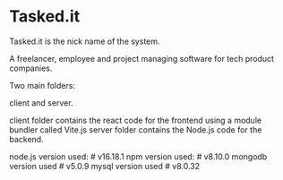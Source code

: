 # Tasked.it

Tasked.it is the nick name of the system.

A freelancer, employee and project managing software for tech product companies. 

Two main folders:

client and server. 

client folder contains the react code for the frontend using a module bundler called Vite.js
server folder contains the Node.js code for the backend.

node.js version used: # v16.18.1
npm version used: # v8.10.0
mongodb version used # v5.0.9 
mysql version used # v8.0.32
